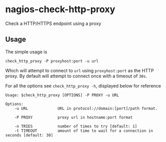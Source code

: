 # nagios-check-http-proxy

Check a HTTP/HTTPS endpoint using a proxy

## Usage

The simple usage is

```
check_http_proxy -P proxyhost:port -u url
```

Which will attempt to connect to `url` using `proxyhost:port` as
the HTTP proxy. By default will attempt to connect once with a timeout
of `30s`.

For all the options see `check_http_proxy -h`, displayed below for reference

```
Usage: $check_http_proxy [OPTIONS] -P PROXY -u URL

Options:
    -u URL             URL in protocol://domain:[port]/path format. 

    -P PROXY           proxy url in hostname:port format

    -n TRIES           number of times to try [default: 1]
    -t TIMEOUT         amount of time to wait for a connection in seconds [default: 30]
```
